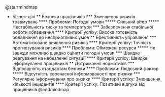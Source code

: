 @startmindmap
* Бізнес-цілі
** Безпека працівників
*** Зменшення ризиків травмувань
**** Проблеми: Погодні умови
***** Сильний вітер
***** Нестабільність тиску та температури
*** Забезпечення стабільної роботи обладнання
**** Критерії успіху: Висока готовність обладнання до несприятливих умов
** Ефективність управління
*** Автоматизоване виявлення ризиків
**** Критерії успіху: Точність прогнозування ризиків
**** Проблеми: Обмежені ресурси
***** Не завжди можливо швидко оцінити погодні умови
*** Швидке реагування на небезпечні ситуації
**** Критерії успіху: Швидке інформування працівників
** Дотримання нормативів
*** Відповідність стандартам безпеки
**** Проблеми: Людський фактор
***** Відсутність своєчасної інформованості про ризики
*** Регулярне інформування про ризики
**** Критерії успіху: Зменшення кількості інцидентів
**** Критерії успіху: Позитивні відгуки від працівників
@endmindmap
